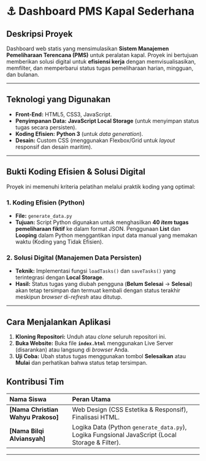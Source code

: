 # ⚓ Dashboard PMS Kapal Sederhana

##  Deskripsi Proyek
Dashboard web statis yang mensimulasikan **Sistem Manajemen Pemeliharaan Terencana (PMS)** untuk peralatan kapal. Proyek ini bertujuan memberikan solusi digital untuk **efisiensi kerja** dengan memvisualisasikan, memfilter, dan memperbarui status tugas pemeliharaan harian, mingguan, dan bulanan.

---

##  Teknologi yang Digunakan

* **Front-End:** HTML5, CSS3, JavaScript.
* **Penyimpanan Data:** **JavaScript Local Storage** (untuk menyimpan status tugas secara persisten).
* **Koding Efisien:** **Python 3** (untuk *data generation*).
* **Desain:** Custom CSS (menggunakan Flexbox/Grid untuk *layout* responsif dan desain maritim).

---

##  Bukti Koding Efisien & Solusi Digital

Proyek ini memenuhi kriteria pelatihan melalui praktik koding yang optimal:

### 1. Koding Efisien (Python)
* **File:** `generate_data.py`
* **Tujuan:** Script Python digunakan untuk menghasilkan **40 *item* tugas pemeliharaan fiktif** ke dalam format JSON. Penggunaan **List** dan **Looping** dalam Python menggantikan input data manual yang memakan waktu (Koding yang Tidak Efisien).

### 2. Solusi Digital (Manajemen Data Persisten)
* **Teknik:** Implementasi fungsi `loadTasks()` dan `saveTasks()` yang terintegrasi dengan **Local Storage**.
* **Hasil:** Status tugas yang diubah pengguna (**Belum Selesai** -> **Selesai**) akan tetap tersimpan dan termuat kembali dengan status terakhir meskipun *browser* di-*refresh* atau ditutup.

---

##  Cara Menjalankan Aplikasi

1.  **Kloning Repositori:** Unduh atau *clone* seluruh repositori ini.
2.  **Buka Website:** Buka file **`index.html`** menggunakan Live Server (disarankan) atau langsung di *browser* Anda.
3.  **Uji Coba:** Ubah status tugas menggunakan tombol **Selesaikan** atau **Mulai** dan perhatikan bahwa status tetap tersimpan.






## Kontribusi Tim

| Nama Siswa | Peran Utama |
| :--- | :--- |
| **[Nama Christian Wahyu Prakoso]** | Web Design (CSS Estetika & Responsif), Finalisasi HTML. |
| **[Nama Bilqi Alviansyah]** | Logika Data (Python `generate_data.py`), Logika Fungsional JavaScript (Local Storage & Filter). |

---

#
